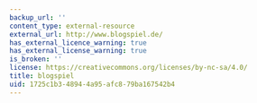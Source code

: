 ```yaml
---
backup_url: ''
content_type: external-resource
external_url: http://www.blogspiel.de/
has_external_licence_warning: true
has_external_license_warning: true
is_broken: ''
license: https://creativecommons.org/licenses/by-nc-sa/4.0/
title: blogspiel
uid: 1725c1b3-4894-4a95-afc8-79ba167542b4
---
```

